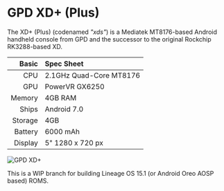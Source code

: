 GPD XD+ (Plus)
==============

The XD+ (Plus) (codenamed _"xds"_) is a Mediatek MT8176-based Android handheld console from GPD and the successor to the original Rockchip RK3288-based XD.

Basic   | Spec Sheet
-------:|:-------------------------
CPU     | 2.1GHz Quad-Core MT8176
GPU     | PowerVR GX6250
Memory  | 4GB RAM
Ships   | Android 7.0
Storage | 4GB
Battery | 6000 mAh
Display | 5" 1280 x 720 px

![GPD XD+](https://www.geeky-gadgets.com/wp-content/uploads/2018/01/GPD-XD-Handheld-Android-Game-Console.jpg "GPD XD+")

This is a WIP branch for building Lineage OS 15.1 (or Android Oreo AOSP based) ROMS.
